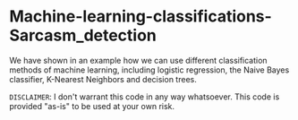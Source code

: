 # Machine-learning-classifications-Sarcasm_detection
We have shown in an example how we can use different classification methods of machine learning, including logistic regression, the Naive Bayes classifier,
K-Nearest Neighbors and decision trees.






`DISCLAIMER`:  I don't warrant this code in any way whatsoever. This code is provided "as-is" to be used at your own risk.

